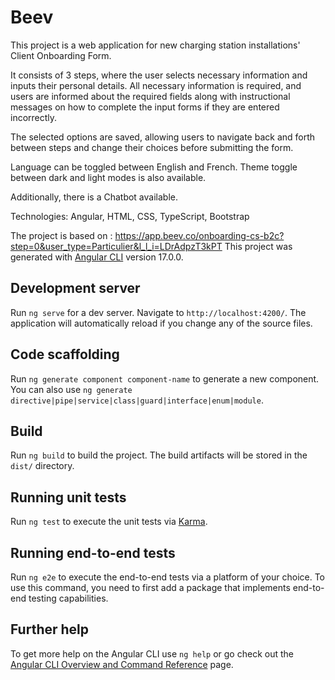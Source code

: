 # Beev
This project is a web application for new charging station installations' Client Onboarding Form. 

It consists of 3 steps, where the user selects necessary information and inputs their personal details. All necessary information is required, and users are informed about the required fields along with instructional messages on how to complete the input forms if they are entered incorrectly.

The selected options are saved, allowing users to navigate back and forth between steps and change their choices before submitting the form.


Language can be toggled between English and French.
Theme toggle between dark and light modes is also available.

Additionally, there is a Chatbot available.


Technologies: Angular, HTML, CSS, TypeScript, Bootstrap

The project is based on : https://app.beev.co/onboarding-cs-b2c?step=0&user_type=Particulier&l_l_i=LDrAdpzT3kPT
This project was generated with [Angular CLI](https://github.com/angular/angular-cli) version 17.0.0.

## Development server

Run `ng serve` for a dev server. Navigate to `http://localhost:4200/`. The application will automatically reload if you change any of the source files.

## Code scaffolding

Run `ng generate component component-name` to generate a new component. You can also use `ng generate directive|pipe|service|class|guard|interface|enum|module`.

## Build

Run `ng build` to build the project. The build artifacts will be stored in the `dist/` directory.

## Running unit tests

Run `ng test` to execute the unit tests via [Karma](https://karma-runner.github.io).

## Running end-to-end tests

Run `ng e2e` to execute the end-to-end tests via a platform of your choice. To use this command, you need to first add a package that implements end-to-end testing capabilities.

## Further help

To get more help on the Angular CLI use `ng help` or go check out the [Angular CLI Overview and Command Reference](https://angular.io/cli) page.
